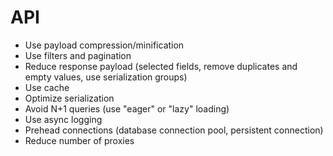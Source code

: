 # API

- Use payload compression/minification
- Use filters and pagination
- Reduce response payload (selected fields, remove duplicates and empty values, use serialization groups)
- Use cache
- Optimize serialization
- Avoid N+1 queries (use "eager" or "lazy" loading)
- Use async logging
- Prehead connections (database connection pool, persistent connection)
- Reduce number of proxies
